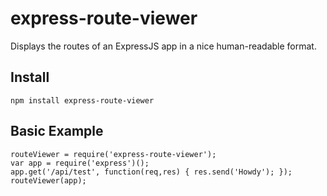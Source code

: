 # express-route-viewer
Displays the routes of an ExpressJS app in a nice human-readable format.

## Install
```
npm install express-route-viewer
```

## Basic Example

```
routeViewer = require('express-route-viewer');
var app = require('express')();
app.get('/api/test', function(req,res) { res.send('Howdy'); });
routeViewer(app);
```
